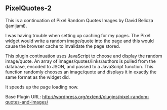 PixelQuotes-2
-------------

This is a continuation of Pixel Random Quotes Images by David Belicza (jamijami).

I was having trouble when setting up caching for my pages.  The Pixel widget would
write a random image/quote into the page and this would cause the browser cache
to invalidate the page stored.

This plugin continuation uses JavaScript to choose and display the random image/quote.
An array of images/quotes/links/authors is pulled from the database, encoded
to JSON, and passed to a JavaScript function.  This function randomly chooses an
image/quote and displays it in exactly the same format as the widget did.

It speeds up the page loading now.


Base Plugin URL: http://wordpress.org/extend/plugins/pixel-random-quotes-and-images/

